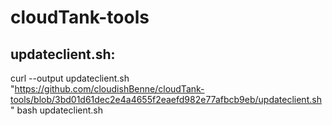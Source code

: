 # cloudTank-tools

## updateclient.sh:
curl --output updateclient.sh "https://github.com/cloudishBenne/cloudTank-tools/blob/3bd01d61dec2e4a4655f2eaefd982e77afbcb9eb/updateclient.sh"
bash updateclient.sh
